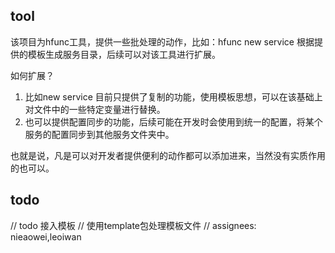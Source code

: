 ## tool

该项目为hfunc工具，提供一些批处理的动作，比如：hfunc new service 根据提供的模板生成服务目录，后续可以对该工具进行扩展。

如何扩展？
1. 比如new service 目前只提供了复制的功能，使用模板思想，可以在该基础上对文件中的一些特定变量进行替换。
2. 也可以提供配置同步的功能，后续可能在开发时会使用到统一的配置，将某个服务的配置同步到其他服务文件夹中。

也就是说，凡是可以对开发者提供便利的动作都可以添加进来，当然没有实质作用的也可以。

## todo

// todo 接入模板 
// 使用template包处理模板文件
// assignees: nieaowei,leoiwan